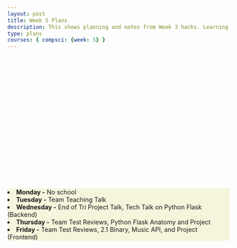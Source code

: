 ```yaml
---
layout: post
title: Week 5 Plans
description: This shows planning and notes from Week 3 hacks. Learning outcome. Prepare for Pair Showcase by editing code cells.
type: plans
courses: { compsci: {week: 5} }
---
```


<html>
   <head>
   </head>

   <body>
      <div style = "position:relative; left:0px; top:300px; background-color:beige;">
  <li><b>Monday -</b> No school </li>
  <li><b>Tuesday -</b> Team Teaching Talk </li>
  <li><b>Wednesday -</b> End of Tri Project Talk, Tech Talk on Python Flask (Backend) </li>
  <li><b>Thursday -</b> Team Test Reviews, Python Flask Anatomy and Project </li>
  <li><b>Friday -</b> Team Test Reviews, 2.1 Binary, Music API, and Project (Frontend) </li>
      </div>
   </body>
</html>
